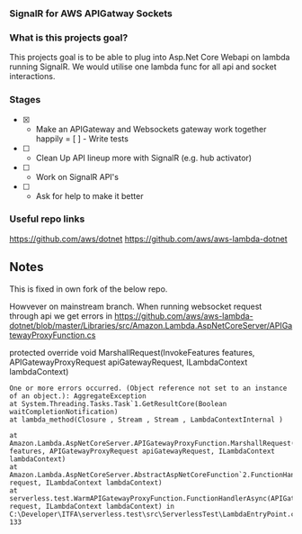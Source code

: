 
### SignalR for AWS APIGatway Sockets


### What is this projects goal?

This projects goal is to be able to plug into Asp.Net Core Webapi on lambda running SignalR.
We would utilise one lambda func for all api and socket interactions.


### Stages

- [x] - Make an APIGateway and Websockets gateway work together happily
= [ ] - Write tests
- [ ] - Clean Up API lineup more with SignalR (e.g. hub activator)
- [ ] - Work on SignalR API's
- [ ] - Ask for help to make it better


### Useful repo links
https://github.com/aws/dotnet
https://github.com/aws/aws-lambda-dotnet



## Notes

This is fixed in own fork of the below repo.

Howvever on mainstream branch.
When running websocket request through api we get errors in
https://github.com/aws/aws-lambda-dotnet/blob/master/Libraries/src/Amazon.Lambda.AspNetCoreServer/APIGatewayProxyFunction.cs

 protected override void MarshallRequest(InvokeFeatures features, APIGatewayProxyRequest apiGatewayRequest, ILambdaContext lambdaContext)
```
One or more errors occurred. (Object reference not set to an instance of an object.): AggregateException
at System.Threading.Tasks.Task`1.GetResultCore(Boolean waitCompletionNotification)
at lambda_method(Closure , Stream , Stream , LambdaContextInternal )

at Amazon.Lambda.AspNetCoreServer.APIGatewayProxyFunction.MarshallRequest(InvokeFeatures features, APIGatewayProxyRequest apiGatewayRequest, ILambdaContext lambdaContext)
at Amazon.Lambda.AspNetCoreServer.AbstractAspNetCoreFunction`2.FunctionHandlerAsync(TREQUEST request, ILambdaContext lambdaContext)
at serverless.test.WarmAPIGatewayProxyFunction.FunctionHandlerAsync(APIGatewayProxyRequest request, ILambdaContext lambdaContext) in C:\Developer\ITFA\serverless.test\src\ServerlessTest\LambdaEntryPoint.cs:line 133
```
